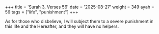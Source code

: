 +++
title = 'Surah 3, Verses 56'
date = '2025-08-27'
weight = 349
ayah = 56
tags = ["life", "punishment"]
+++

As for those who disbelieve, I will subject them to a severe punishment in this life and the Hereafter, and they will have no helpers.